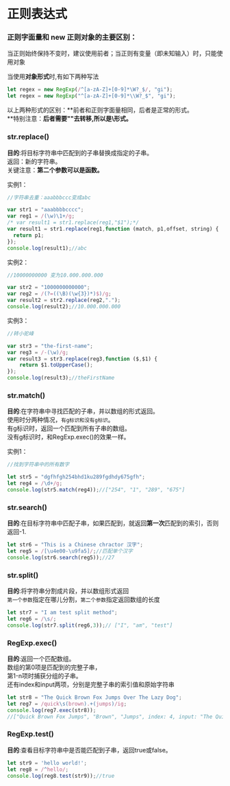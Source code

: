 # 正则表达式

### 正则字面量和 new 正则对象的主要区别：
当正则始终保持不变时，建议使用前者；当正则有变量（即未知输入）时，只能使用对象    
    


当使用**对象形式**时,有如下两种写法
```javascript
let regex = new RegExp(/^[a-zA-Z]+[0-9]*\W?_$/, "gi");
let regex = new RegExp("^[a-zA-Z]+[0-9]*\\W?_$", "gi");
```
以上两种形式的区别：**前者和正则字面量相同，后者是正常的形式。    
**特别注意：**后者需要"\"去转移\,所以是\\形式。**


### str.replace()

**目的**:将目标字符串中匹配到的子串替换成指定的子串。    
返回：新的字符串。    
关键注意：**第二个参数可以是函数。**    

实例1：
```javascript
//字符串去重：aaabbbccc变成abc

var str1 = "aaabbbbcccc";
var reg1 = /(\w)\1+/g;
/* var result1 = str1.replace(reg1,"$1");*/
var result1 = str1.replace(reg1,function (match, p1,offset, string) {
  return p1;
});
console.log(result1);//abc
```

实例2：
```javascript
//10000000000 变为10.000.000.000

var str2 = "1000000000000";
var reg2 = /(?=((\B)(\w{3})*)$)/g;
var result2 = str2.replace(reg2,".");
console.log(result2);//10.000.000.000
```

实例3：
```javascript
//转小驼峰

var str3 = "the-first-name";
var reg3 = /-(\w)/g;
var result3 = str3.replace(reg3,function ($,$1) {
    return $1.toUpperCase();
});
console.log(result3);//theFirstName
```

### str.match()

**目的**:在字符串中寻找匹配的子串，并以数组的形式返回。    
使用时分两种情况，`有g标识和没有g标识`。    
有g标识时，返回一个匹配到所有子串的数组。    
没有g标识时，和RegExp.exec()的效果一样。    
    

实例1：
```javascript
//找到字符串中的所有数字

let str5 = "dgfhfgh254bhd1ku289fgdhdy675gfh";
let reg4 = /\d+/g;
console.log(str5.match(reg4));//["254", "1", "289", "675"]
```

### str.search()

**目的**:在目标字符串中匹配子串，如果匹配到，就返回**第一次**匹配到的索引，否则返回-1.
```javascript
let str6 = "This is a Chinese chractor 汉字";
let reg5 = /[\u4e00-\u9fa5]/;//匹配单个汉字
console.log(str6.search(reg5));//27
```


### str.split()

**目的**:将字符串分割成片段，并以数组形式返回    
`第一个参数`指定在哪儿分割，`第二个参数`指定返回数组的长度
```javascript
let str7 = "I am test split method";
let reg6 = /\s/;
console.log(str7.split(reg6,3));// ["I", "am", "test"]
````

### RegExp.exec()

**目的**:返回一个匹配数组。    
数组的第0项是匹配到的完整子串，    
第1-n项时捕获分组的子串。    
还有index和input两项，分别是完整子串的索引值和原始字符串
```javascript
let str8 = "The Quick Brown Fox Jumps Over The Lazy Dog";
let reg7 = /quick\s(brown).+(jumps)/ig;
console.log(reg7.exec(str8));
//["Quick Brown Fox Jumps", "Brown", "Jumps", index: 4, input: "The Quick Brown Fox Jumps Over The Lazy Dog", groups:undefined]
```

### RegExp.test()
**目的**:查看目标字符串中是否能匹配到子串，返回true或false。
```javascript
let str9 = 'hello world!';
let reg8 = /^hello/;
console.log(reg8.test(str9));//true
```